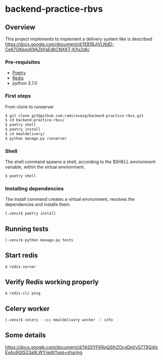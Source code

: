 # backend-practice-rbvs

## Overview
This project implements to implement a delivery system like is described https://docs.google.com/document/d/1EB1BJjVLNdD-Ce67GKkqvK9AZbYaEdbCNXKT-KXx2dk/

### Pre-requisites
* [Poetry](https://python-poetry.org/docs/)
* [Redis](https://redis.io/)
* python 3.7.0


### First steps
From clone to runserver
```sh
$ git clone git@github.com:ramirovazq/backend-practice-rbvs.git
$ cd backend-practice-rbvs/
$ poetry shell
$ poetry install
$ cd mealdelivery/
$ python manage.py runserver
```

### Shell
The shell command spawns a shell, according to the $SHELL environment variable, within
the virtual environment.
```sh
$ poetry shell
```

### Installing dependencies
The install command creates a virtual environment, resolves the dependencies
and installs them.
```sh
(.venv)$ poetry install
```


## Running tests
```sh
(.venv)$ python manage.py tests
```

## Start redis 
```sh
$ redis-server
```

## Verify Redis working properly
```sh
$ redis-cli ping
```

## Celery worker
```sh
(.venv)$ celery --app mealdelivery worker -l info
```

## Some details
https://docs.google.com/document/d/1ASSYFKRqQSlhZOcgDeVvS7T8Q4lsExAu9QtS23a9LWY/edit?usp=sharing
